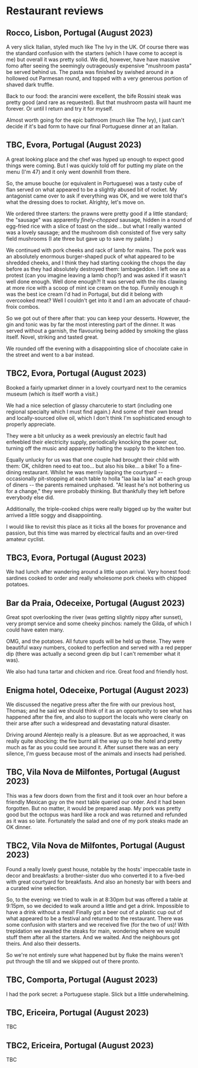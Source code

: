 # Restaurant reviews

## Rocco, Lisbon, Portugal (August 2023)

A very slick Italian, styled much like The Ivy in the UK. Of course there was the standard confusion with the starters (which I have come to accept is me) but overall it was pretty solid. We did, however, have have massive fomo after seeing the seemingly outrageously expensive "mushroom pasta" be served behind us. The pasta was finished by swished around _in_ a hollowed out Parmesan round, and topped with a very generous portion of shaved dark truffle.

Back to our food: the arancini were excellent, the bife Rossini steak was pretty good (and rare as requested). But that mushroom pasta will haunt me forever. Or until I return and try it for myself.

Almost worth going for the epic bathroom (much like The Ivy), I just can't decide if it's bad form to have our final Portuguese dinner at an Italian.

## TBC, Evora, Portugal (August 2023)

A great looking place and the chef was hyped up enough to expect good things were coming. But I was quickly told off for putting my plate on the menu (I'm 47) and it only went downhill from there.

So, the amuse bouche (or equivalent in Portuguese) was a tasty cube of flan served on what appeared to be a slightly abused bit of rocket. My antagonist came over to ask if everything was OK, and we were told that's what the dressing does to rocket. Alrighty, let's move on.

We ordered three starters: the prawns were pretty good if a little standard; the "sausage" was apparently _finely-chopped_ sausage, hidden in a round of egg-fried rice with a slice of toast on the side... but what I really wanted was a lovely sausage; and the mushroom dish consisted of five very salty field mushrooms (I ate three but gave up to save my palate.)

We continued with pork cheeks and rack of lamb for mains. The pork was an absolutely enormous burger-shaped puck of what appeared to be shredded cheeks, and I think they had starting cooking the chops the day before as they had absolutely destroyed them: lambageddon. I left one as a protest (can you imagine leaving a lamb chop?) and was asked if it wasn't well done enough. Well done enough?! It was served with the ribs clawing at more rice with a scoop of mint ice cream on the top. Funnily enough it was the best ice cream I'd had in Portugal, but did it belong with overcooked meat? Well I couldn't get into it and I am an advocate of chaud-froix combos.

So we got out of there after that: you can keep your desserts. However, the gin and tonic was by far the most interesting part of the dinner. It was served without a garnish, the flavouring being added by smoking the glass itself. Novel, striking and tasted great.

We rounded off the evening with a disappointing slice of chocolate cake in the street and went to a bar instead.

## TBC2, Evora, Portugal (August 2023)

Booked a fairly upmarket dinner in a lovely courtyard next to the ceramics museum (which is itself worth a visit.)

We had a nice selection of glassy charcuterie to start (including one regional specialty which I must find again.) And some of their own bread and locally-sourced olive oil, which I don't think I'm sophisticated enough to properly appreciate.

They were a bit unlucky as a week previously an electric fault had enfeebled their electricity supply, periodically knocking the power out, turning off the music and apparently halting the supply to the kitchen too.

Equally unlucky for us was that one couple had brought their child with them: OK, children need to eat too... but also his bike... a bike! To a fine-dining restaurant. Whilst he was merrily lapping the courtyard -- occasionally pit-stopping at each table to holla "laa laa la laa" at each group of diners -- the parents remained unphased. "At least he's not bothering us for a change," they were probably thinking. But thankfully they left before everybody else did.

Additionally, the triple-cooked chips were really bigged up by the waiter but arrived a little soggy and disappointing.

I would like to revisit this place as it ticks all the boxes for provenance and passion, but this time was marred by electrical faults and an over-tired amateur cyclist.

## TBC3, Evora, Portugal (August 2023)

We had lunch after wandering around a little upon arrival. Very honest food: sardines cooked to order and really wholesome pork cheeks with chipped potatoes.

## Bar da Praia, Odeceixe, Portugal (August 2023)

Great spot overlooking the river (was getting slightly nippy after sunset), very prompt service and some cheeky pinchos: namely the Gilda, of which I could have eaten many.

OMG, and the potatoes. All future spuds will be held up these. They were beautiful waxy numbers, cooked to perfection and served with a red pepper dip (there was actually a second green dip but I can't remember what it was).

We also had tuna tartar and chicken and rice. Great food and friendly host.

## Enigma hotel, Odeceixe, Portugal (August 2023)

We discussed the negative press after the fire with our previous host, Thomas; and he said we should think of it as an opportunity to see what has happened after the fire, and also to support the locals who were clearly on their arse after such a widespread and devastating natural disaster.

Driving around Alentejo really is a pleasure. But as we approached, it was really quite shocking: the fire burnt all the way up to the hotel and pretty much as far as you could see around it. After sunset there was an eery silence, I'm guess because most of the animals and insects had perished.

## TBC, Vila Nova de Milfontes, Portugal (August 2023)

This was a few doors down from the first and it took over an hour before a friendly Mexican guy on the next table queried our order. And it had been forgotten. But no matter, it would be prepared asap. My pork was pretty good but the octopus was hard like a rock and was returned and refunded as it was so late. Fortunately the salad and one of my pork steaks made an OK dinner.

## TBC2, Vila Nova de Milfontes, Portugal (August 2023)

Found a really lovely guest house, notable by the hosts' impeccable taste in decor and breakfasts: a brother-sister duo who converted it to a five-bed with great courtyard for breakfasts. And also an honesty bar with beers and a curated wine selection.

So, to the evening: we tried to walk in at 8:30pm but was offered a table at 9:15pm, so we decided to walk around a little and get a drink. Impossible to have a drink without a meal! Finally got a beer out of a plastic cup out of what appeared to be a festival and returned to the restaurant. There was some confusion with starters and we received five (for the two of us)! With trepidation we awaited the steaks for main, wondering where we would stuff them after all the starters. And we waited. And the neighbours got theirs. And also their desserts.

So we're not entirely sure what happened but by fluke the mains weren't put through the till and we skipped out of there pronto.

## TBC, Comporta, Portugal (August 2023)

I had the pork secret: a Portuguese staple. Slick but a little underwhelming.

## TBC, Ericeira, Portugal (August 2023)

TBC

## TBC2, Ericeira, Portugal (August 2023)

TBC
